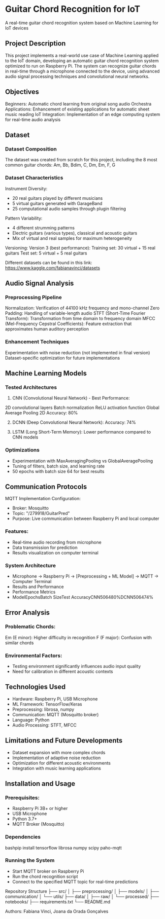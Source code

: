 # Guitar Chord Recognition for IoT
A real-time guitar chord recognition system based on Machine Learning for IoT devices

## Project Description
This project implements a real-world use case of Machine Learning applied to the IoT domain, developing an automatic guitar chord recognition system optimized to run on Raspberry Pi. The system can recognize guitar chords in real-time through a microphone connected to the device, using advanced audio signal processing techniques and convolutional neural networks.

## Objectives

Beginners: Automatic chord learning from original song audio
Orchestra Applications: Enhancement of existing applications for automatic sheet music reading
IoT Integration: Implementation of an edge computing system for real-time audio analysis

## Dataset
### Dataset Composition
The dataset was created from scratch for this project, including the 8 most common guitar chords: Am, Bb, Bdim, C, Dm, Em, F, G

### Dataset Characteristics
Instrument Diversity:
- 20 real guitars played by different musicians
- 5 virtual guitars generated with GarageBand
- 25 computational audio samples through plugin filtering

Pattern Variability:
- 4 different strumming patterns
- Electric guitars (various types), classical and acoustic guitars
- Mix of virtual and real samples for maximum heterogeneity

Versioning:
Version 3 (best performance):
Training set: 30 virtual + 15 real guitars
Test set: 5 virtual + 5 real guitars

Different datasets can be found in this link: https://www.kaggle.com/fabianavinci/datasets

## Audio Signal Analysis
### Preprocessing Pipeline
Normalization: Verification of 44100 kHz frequency and mono-channel
Zero Padding: Handling of variable-length audio
STFT (Short-Time Fourier Transform): Transformation from time domain to frequency domain
MFCC (Mel-Frequency Cepstral Coefficients): Feature extraction that approximates human auditory perception

### Enhancement Techniques
Experimentation with noise reduction (not implemented in final version)
Dataset-specific optimization for future implementations

## Machine Learning Models
### Tested Architectures

1. CNN (Convolutional Neural Network) - Best Performance:

2D convolutional layers
Batch normalization
ReLU activation function
Global Average Pooling 2D
Accuracy: 80%

2. DCNN (Deep Convolutional Neural Network):
Accuracy: 74%

3. LSTM (Long Short-Term Memory):
Lower performance compared to CNN models

### Optimizations
- Experimentation with MaxAveragingPooling vs GlobalAveragePooling
- Tuning of filters, batch size, and learning rate
- 50 epochs with batch size 64 for best results

## Communication Protocols
MQTT Implementation
Configuration:
- Broker: Mosquitto
- Topic: "/279918/GuitarPred"
- Purpose: Live communication between Raspberry Pi and local computer

### Features:
- Real-time audio recording from microphone
- Data transmission for prediction
- Results visualization on computer terminal

### System Architecture
- Microphone → Raspberry Pi → [Preprocessing + ML Model] → MQTT → Computer Terminal
- Results and Performance
- Performance Metrics
- ModelEpochsBatch SizeTest AccuracyCNN506480%DCNN506474%

## Error Analysis
### Problematic Chords:
Em (E minor): Higher difficulty in recognition
F (F major): Confusion with similar chords

### Environmental Factors:
- Testing environment significantly influences audio input quality
- Need for calibration in different acoustic contexts

## Technologies Used
- Hardware: Raspberry Pi, USB Microphone
- ML Framework: TensorFlow/Keras
- Preprocessing: librosa, numpy
- Communication: MQTT (Mosquitto broker)
- Language: Python
- Audio Processing: STFT, MFCC

## Limitations and Future Developments
- Dataset expansion with more complex chords
- Implementation of adaptive noise reduction
- Optimization for different acoustic environments
- Integration with music learning applications

## Installation and Usage
### Prerequisites:
- Raspberry Pi 3B+ or higher
- USB Microphone
- Python 3.7+
- MQTT Broker (Mosquitto)

### Dependencies
bashpip install tensorflow librosa numpy scipy paho-mqtt

### Running the System
- Start MQTT broker on Raspberry Pi
- Run the chord recognition script
- Connect to the specified MQTT topic for real-time predictions

Repository Structure
├── src/
│   ├── preprocessing/
│   ├── models/
│   ├── communication/
│   └── utils/
├── data/
│   ├── raw/
│   └── processed/
├── notebooks/
├── requirements.txt
└── README.md

Authors: Fabiana Vinci, Joana da Orada Gonçalves
